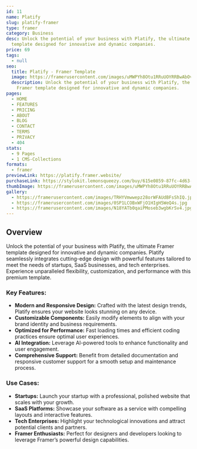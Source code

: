 ```yaml
---
id: 11
name: Platify
slug: platify-framer
type: framer
category: Business
desc: Unlock the potential of your business with Platify, the ultimate Framer
  template designed for innovative and dynamic companies.
price: 69
tags:
  - null
seo:
  title: Platify - Framer Template
  image: https://framerusercontent.com/images/uMWPYh8Otu1RRuUOYRRBwAbOvH8.jpg?scale-down-to=2048
  description: Unlock the potential of your business with Platify, the ultimate
    Framer template designed for innovative and dynamic companies.
pages:
  - HOME
  - FEATURES
  - PRICING
  - ABOUT
  - BLOG
  - CONTACT
  - TERMS
  - PRIVACY
  - 404
stats:
  - 9 Pages
  - 1 CMS-Collections
formats:
  - framer
previewLink: https://platify.framer.website/
purchaseLink: https://stylokit.lemonsqueezy.com/buy/615e0859-87fc-4d63-9380-fad4a6c3a428
thumbImage: https://framerusercontent.com/images/uMWPYh8Otu1RRuUOYRRBwAbOvH8.jpg?scale-down-to=2048
gallery:
  - https://framerusercontent.com/images/TRHYVmwwepz28orWFAUdBFsShIQ.jpg?scale-down-to=2048
  - https://framerusercontent.com/images/0SP1LCOBxWFjO1HIgH5WeQ4s.jpg
  - https://framerusercontent.com/images/N18YATb0qaiPMoseb3wgbKrSv4.jpg
---
```


## Overview

Unlock the potential of your business with Platify, the ultimate Framer template designed for innovative and dynamic companies. Platify seamlessly integrates cutting-edge design with powerful features tailored to meet the needs of startups, SaaS businesses, and tech enterprises. Experience unparalleled flexibility, customization, and performance with this premium template.

### Key Features:

- **Modern and Responsive Design:** Crafted with the latest design trends, Platify ensures your website looks stunning on any device.
- **Customizable Components:** Easily modify elements to align with your brand identity and business requirements.
- **Optimized for Performance:** Fast loading times and efficient coding practices ensure optimal user experiences.
- **AI Integration:** Leverage AI-powered tools to enhance functionality and user engagement.
- **Comprehensive Support:** Benefit from detailed documentation and responsive customer support for a smooth setup and maintenance process.

### Use Cases:

- **Startups:** Launch your startup with a professional, polished website that scales with your growth.
- **SaaS Platforms:** Showcase your software as a service with compelling layouts and interactive features.
- **Tech Enterprises:** Highlight your technological innovations and attract potential clients and partners.
- **Framer Enthusiasts:** Perfect for designers and developers looking to leverage Framer’s powerful design capabilities.
